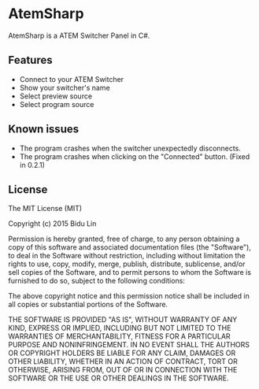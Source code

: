 # AtemSharp
AtemSharp is a ATEM Switcher Panel in C#.

## Features
- Connect to your ATEM Switcher
- Show your switcher's name
- Select preview source
- Select program source

## Known issues
- The program crashes when the switcher unexpectedly disconnects.
- The program crashes when clicking on the "Connected" button. (Fixed in 0.2.1)

## License
The MIT License (MIT)

Copyright (c) 2015 Bidu Lin

Permission is hereby granted, free of charge, to any person obtaining a copy
of this software and associated documentation files (the "Software"), to deal
in the Software without restriction, including without limitation the rights
to use, copy, modify, merge, publish, distribute, sublicense, and/or sell
copies of the Software, and to permit persons to whom the Software is
furnished to do so, subject to the following conditions:

The above copyright notice and this permission notice shall be included in all
copies or substantial portions of the Software.

THE SOFTWARE IS PROVIDED "AS IS", WITHOUT WARRANTY OF ANY KIND, EXPRESS OR
IMPLIED, INCLUDING BUT NOT LIMITED TO THE WARRANTIES OF MERCHANTABILITY,
FITNESS FOR A PARTICULAR PURPOSE AND NONINFRINGEMENT. IN NO EVENT SHALL THE
AUTHORS OR COPYRIGHT HOLDERS BE LIABLE FOR ANY CLAIM, DAMAGES OR OTHER
LIABILITY, WHETHER IN AN ACTION OF CONTRACT, TORT OR OTHERWISE, ARISING FROM,
OUT OF OR IN CONNECTION WITH THE SOFTWARE OR THE USE OR OTHER DEALINGS IN THE
SOFTWARE.